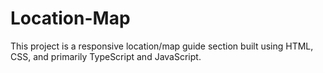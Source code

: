 # Location-Map
This project is a responsive location/map guide section built using HTML, CSS, and primarily TypeScript and JavaScript.
